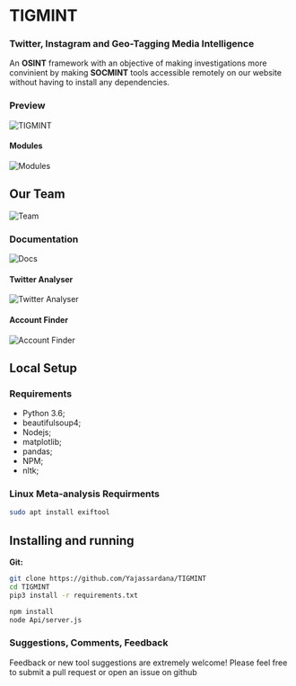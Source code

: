 # TIGMINT
### Twitter, Instagram and Geo-Tagging Media Intelligence

An **OSINT** framework with an objective of making investigations more convinient by making **SOCMINT** tools accessible remotely on our website without having to install any dependencies.
### Preview
![TIGMINT](https://github.com/Yajassardana/TIGMINT/blob/master/ReadMeImages/Screenshot%20(181).png)
#### Modules
![Modules](https://github.com/Yajassardana/TIGMINT/blob/master/ReadMeImages/Screenshot%20(180).png)
## Our Team
![Team](https://github.com/Yajassardana/TIGMINT/blob/master/ReadMeImages/Screenshot%20(172).png)
### Documentation
![Docs](https://github.com/Yajassardana/TIGMINT/blob/master/ReadMeImages/Screenshot%20(173).png)
#### Twitter Analyser
![Twitter Analyser](https://github.com/Yajassardana/TIGMINT/blob/master/ReadMeImages/Screenshot%20(175).png)
#### Account Finder
![Account Finder](https://github.com/Yajassardana/TIGMINT/blob/master/ReadMeImages/Screenshot%20(174).png)
## Local Setup
### Requirements
- Python 3.6;
- beautifulsoup4;
- Nodejs;
- matplotlib;
- pandas;
- NPM;
- nltk;

### Linux Meta-analysis Requirments

```bash
sudo apt install exiftool
```

## Installing and running

**Git:**
```bash
git clone https://github.com/Yajassardana/TIGMINT
cd TIGMINT
pip3 install -r requirements.txt

npm install
node Api/server.js
```


### Suggestions, Comments, Feedback
Feedback or new tool suggestions are extremely welcome!  Please feel free to submit a pull request or open an issue on github
